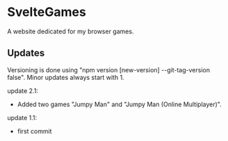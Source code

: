 # SvelteGames

A website dedicated for my browser games.


## Updates

Versioning is done using "npm version [new-version] --git-tag-version false".
Minor updates always start with 1.

update 2.1:
- Added two games "Jumpy Man" and "Jumpy Man (Online Multiplayer)".

update 1.1:
- first commit